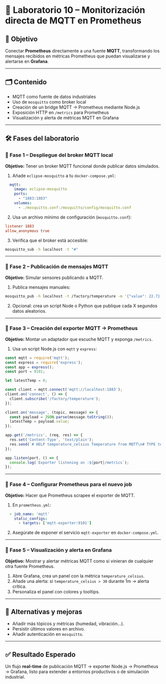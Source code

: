 
# 🧪 Laboratorio 10 – Monitorización directa de MQTT en Prometheus

## 🎯 Objetivo

Conectar **Prometheus** directamente a una fuente **MQTT**, transformando los mensajes recibidos en métricas Prometheus que puedan visualizarse y alertarse en **Grafana**.

---

## 🗂️ Contenido

* MQTT como fuente de datos industriales
* Uso de `mosquitto` como broker local
* Creación de un bridge MQTT → Prometheus mediante Node.js
* Exposición HTTP en `/metrics` para Prometheus
* Visualización y alerta de métricas MQTT en Grafana

---

## 🛠️ Fases del laboratorio

### 🔹 Fase 1 – Despliegue del broker MQTT local

**Objetivo:** Tener un broker MQTT funcional donde publicar datos simulados.

1. Añade `eclipse-mosquitto` a tu `docker-compose.yml`:

```yaml
  mqtt:
    image: eclipse-mosquitto
    ports:
      - "1883:1883"
    volumes:
      - ./mosquitto.conf:/mosquitto/config/mosquitto.conf
```

2. Usa un archivo mínimo de configuración (`mosquitto.conf`):

```conf
listener 1883
allow_anonymous true
```

3. Verifica que el broker está accesible:

```bash
mosquitto_sub -h localhost -t "#"
```

---

### 🔹 Fase 2 – Publicación de mensajes MQTT

**Objetivo:** Simular sensores publicando a MQTT.

1. Publica mensajes manuales:

```bash
mosquitto_pub -h localhost -t /factory/temperature -m '{"value": 22.7}'
```

2. Opcional: crea un script Node o Python que publique cada X segundos datos aleatorios.

---

### 🔹 Fase 3 – Creación del exporter MQTT → Prometheus

**Objetivo:** Montar un adaptador que escuche MQTT y exponga `/metrics`.

1. Usa un script Node.js con `mqtt` y `express`:

```js
const mqtt = require('mqtt');
const express = require('express');
const app = express();
const port = 9101;

let latestTemp = 0;

const client = mqtt.connect('mqtt://localhost:1883');
client.on('connect', () => {
  client.subscribe('/factory/temperature');
});

client.on('message', (topic, message) => {
  const payload = JSON.parse(message.toString());
  latestTemp = payload.value;
});

app.get('/metrics', (req, res) => {
  res.set('Content-Type', 'text/plain');
  res.send(`# HELP temperature_celsius Temperature from MQTT\n# TYPE temperature_celsius gauge\ntemperature_celsius ${latestTemp}`);
});

app.listen(port, () => {
  console.log(`Exporter listening on :${port}/metrics`);
});
```

---

### 🔹 Fase 4 – Configurar Prometheus para el nuevo job

**Objetivo:** Hacer que Prometheus scrapee el exporter de MQTT.

1. En `prometheus.yml`:

```yaml
  - job_name: 'mqtt'
    static_configs:
      - targets: ['mqtt-exporter:9101']
```

2. Asegúrate de exponer el servicio `mqtt-exporter` en `docker-compose.yml`.

---

### 🔹 Fase 5 – Visualización y alerta en Grafana

**Objetivo:** Mostrar y alertar métricas MQTT como si vinieran de cualquier otra fuente Prometheus.

1. Abre Grafana, crea un panel con la métrica `temperature_celsius`.
2. Añade una alerta: si `temperature_celsius > 30` durante 1m → alerta crítica.
3. Personaliza el panel con colores y tooltips.

---

## 🔄 Alternativas y mejoras

* Añadir más tópicos y métricas (humedad, vibración...).
* Persistir últimos valores en archivo.
* Añadir autenticación en `mosquitto`.

---

## ✅ Resultado Esperado

Un flujo **real-time** de publicación MQTT → exporter Node.js → Prometheus → Grafana, listo para extender a entornos productivos o de simulación industrial.
